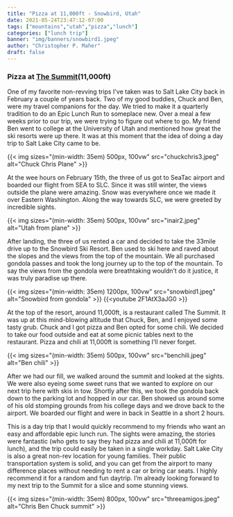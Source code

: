 ```yaml
---
title: "Pizza at 11,000ft - Snowbird, Utah"
date: 2021-05-24T23:47:12-07:00
tags: ["mountains","utah","pizza","lunch"]
categories: ["lunch trip"]
banner: "img/banners/snowbird1.jpeg"
author: "Christopher P. Maher"
draft: false
---
```

### Pizza at [The Summit](https://www.snowbird.com/dining/the-summit)(11,000ft)
One of my favorite non-revving trips I've taken was to Salt Lake City back in February a couple of years back. Two of my good buddies, Chuck and Ben, were my travel companions for the day. We tried to make it a quarterly tradition to do an Epic Lunch Run to someplace new. Over a meal a few weeks prior to our trip, we were trying to figure out where to go. My friend Ben went to college at the University of Utah and mentioned how great the ski resorts were up there. It was at this moment that the idea of doing a day trip to Salt Lake City came to be.

{{< img sizes="(min-width: 35em) 500px, 100vw" src="chuckchris3.jpeg" alt="Chuck Chris Plane" >}}

At the wee hours on February 15th, the three of us got to SeaTac airport and boarded our flight from SEA to SLC. Since it was still winter, the views outside the plane were amazing. Snow was everywhere once we made it over Eastern Washington. Along the way towards SLC, we were greeted by incredible sights. 

{{< img sizes="(min-width: 35em) 500px, 100vw" src="inair2.jpeg" alt="Utah from plane" >}}

After landing, the three of us rented a car and decided to take the 33mile drive up to the Snowbird Ski Resort. Ben used to ski here and raved about the slopes and the views from the top of the mountain. We all purchased gondola passes and took the long journey up to the top of the mountain. To say the views from the gondola were breathtaking wouldn’t do it justice, it was truly paradise up there. 

{{< img sizes="(min-width: 35em) 1200px, 100vw" src="snowbird1.jpeg" alt="Snowbird from gondola" >}}
{{<youtube 2F1AtX3aJG0 >}}

At the top of the resort, around 11,000ft, is a restaurant called The Summit. It was up at this mind-blowing altitude that Chuck, Ben, and I enjoyed some tasty grub. Chuck and I got pizza and Ben opted for some chili. We decided to take our food outside and eat at some picnic tables next to the restaurant. Pizza and chili at 11,000ft is something I’ll never forget. 

{{< img sizes="(min-width: 35em) 500px, 100vw" src="benchili.jpeg" alt="Ben chili" >}}


After we had our fill, we walked around the summit and looked at the sights. We were also eyeing some sweet runs that we wanted to explore on our next trip here with skis in tow. Shortly after this, we took the gondola back down to the parking lot and hopped in our car. Ben showed us around some of his old stomping grounds from his college days and we drove back to the airport. We boarded our flight and were in back in Seattle in a short 2 hours. 

This is a day trip that I would quickly recommend to my friends who want an easy and affordable epic lunch run. The sights were amazing, the stories were fantastic (who gets to say they had pizza and chili at 11,000ft for lunch), and the trip could easily be taken in a single workday. Salt Lake City is also a great non-rev location for young families. Their public transportation system is solid, and you can get from the airport to many difference places without needing to rent a car or bring car seats. I highly recommend it for a random and fun daytrip. I’m already looking forward to my next trip to the Summit for a slice and some stunning views.


{{< img sizes="(min-width: 35em) 800px, 100vw" src="threeamigos.jpeg" alt="Chris Ben Chuck summit" >}}






